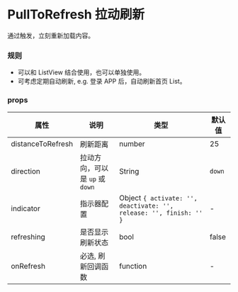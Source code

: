 # PullToRefresh 拉动刷新

通过触发，立刻重新加载内容。

### 规则
 * 可以和 ListView 结合使用，也可以单独使用。
 * 可考虑定期自动刷新, e.g. 登录 APP 后，自动刷新首页 List。


### props

| 属性 | 说明 | 类型 | 默认值 |
| --- | --- | --- | --- |
|  distanceToRefresh  | 刷新距离 | number | 25 |
|  direction  | 拉动方向，可以是 `up` 或 `down` | String | `down` |
|  indicator  | 指示器配置 | Object `{ activate: '', deactivate: '', release: '', finish: '' }` | - |
|  refreshing  | 是否显示刷新状态	 | bool | false |
|  onRefresh  | 必选, 刷新回调函数 | function | - |